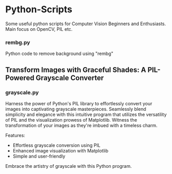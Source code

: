 # Python-Scripts
Some useful python scripts for Computer Vision Beginners and Enthusiasts.
Main focus on OpenCV, PIL etc.
### rembg.py
Python code to remove background using "rembg"

## Transform Images with Graceful Shades: A PIL-Powered Grayscale Converter
### grayscale.py 

Harness the power of Python's PIL library to effortlessly convert your images into captivating grayscale masterpieces. Seamlessly blend simplicity and elegance with this intuitive program that utilizes the versatility of PIL and the visualization prowess of Matplotlib. Witness the transformation of your images as they're imbued with a timeless charm.

Features:

* Effortless grayscale conversion using PIL
* Enhanced image visualization with Matplotlib
* Simple and user-friendly

Embrace the artistry of grayscale with this Python program.
